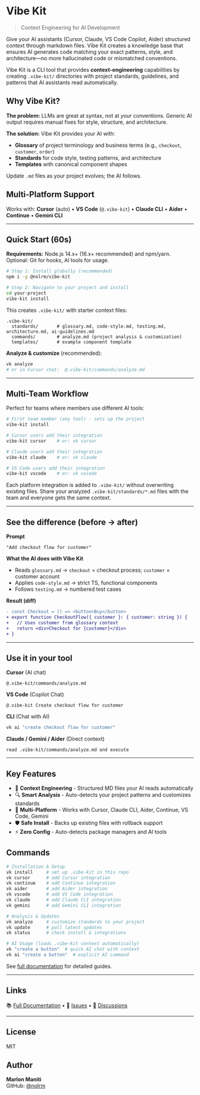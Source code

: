# Vibe Kit

> Context Engineering for AI Development

Give your AI assistants (Cursor, Claude, VS Code Copilot, Aider) structured context through markdown files. Vibe Kit creates a knowledge base that ensures AI generates code matching your exact patterns, style, and architecture—no more hallucinated code or mismatched conventions.

Vibe Kit is a CLI tool that provides **context-engineering** capabilities by creating `.vibe-kit/` directories with project standards, guidelines, and patterns that AI assistants read automatically.

## Why Vibe Kit?

**The problem:** LLMs are great at syntax, not at *your* conventions. Generic AI output requires manual fixes for style, structure, and architecture.

**The solution:** Vibe Kit provides your AI with:
- **Glossary** of project terminology and business terms (e.g., `checkout`, `customer`, `order`)
- **Standards** for code style, testing patterns, and architecture
- **Templates** with canonical component shapes

Update `.md` files as your project evolves; the AI follows.

## Multi-Platform Support

Works with: **Cursor** (auto) • **VS Code** (`@.vibe-kit`) • **Claude CLI** • **Aider** • **Continue** • **Gemini CLI**

---

## Quick Start (60s)

**Requirements:** Node.js 14.x+ (16.x+ recommended) and npm/yarn. Optional: Git for hooks, AI tools for usage.

```bash
# Step 1: Install globally (recommended)
npm i -g @nolrm/vibe-kit

# Step 2: Navigate to your project and install
cd your-project
vibe-kit install
```

This creates `.vibe-kit/` with starter context files:

```
.vibe-kit/
  standards/       # glossary.md, code-style.md, testing.md, architecture.md, ai-guidelines.md
  commands/        # analyze.md (project analysis & customization)
  templates/       # example component template
```

**Analyze & customize** (recommended):

```bash
vk analyze
# or in Cursor chat:  @.vibe-kit/commands/analyze.md
```

---

## Multi-Team Workflow

Perfect for teams where members use different AI tools:

```bash
# First team member (any tool) - sets up the project
vibe-kit install

# Cursor users add their integration
vibe-kit cursor    # or: vk cursor

# Claude users add their integration  
vibe-kit claude    # or: vk claude

# VS Code users add their integration
vibe-kit vscode    # or: vk vscode
```

Each platform integration is added to `.vibe-kit/` without overwriting existing files. Share your analyzed `.vibe-kit/standards/*.md` files with the team and everyone gets the same context.

---

## See the difference (before → after)

**Prompt**
```
"Add checkout flow for customer"
```

**What the AI does with Vibe Kit**
- Reads `glossary.md` → `checkout` = checkout process; `customer` = customer account
- Applies `code-style.md` → strict TS, functional components
- Follows `testing.md` → numbered test cases

**Result (diff)**
```diff
- const Checkout = () => <button>Buy</button>
+ export function CheckoutFlow({ customer }: { customer: string }) {
+   // Uses customer from glossary context
+   return <div>Checkout for {customer}</div>
+ }
```

---

## Use it in your tool

**Cursor** (AI chat)
```
@.vibe-kit/commands/analyze.md
```

**VS Code** (Copilot Chat)
```
@.vibe-kit Create checkout flow for customer
```

**CLI** (Chat with AI)
```bash
vk ai "create checkout flow for customer"
```

**Claude / Gemini / Aider** (Direct context)
```
read .vibe-kit/commands/analyze.md and execute
```

---

## Key Features

- 🧠 **Context Engineering** - Structured MD files your AI reads automatically
- 🔍 **Smart Analysis** - Auto-detects your project patterns and customizes standards
- 🤖 **Multi-Platform** - Works with Cursor, Claude CLI, Aider, Continue, VS Code, Gemini
- 🛡️ **Safe Install** - Backs up existing files with rollback support
- ⚡ **Zero Config** - Auto-detects package managers and AI tools

## Commands

```bash
# Installation & Setup
vk install     # set up .vibe-kit in this repo
vk cursor      # add Cursor integration
vk continue    # add Continue integration
vk aider       # add Aider integration
vk vscode      # add VS Code integration
vk claude      # add Claude CLI integration
vk gemini      # add Gemini CLI integration

# Analysis & Updates
vk analyze     # customize standards to your project  
vk update      # pull latest updates
vk status      # check install & integrations

# AI Usage (loads .vibe-kit context automatically)
vk "create a button"  # quick AI chat with context
vk ai "create a button"  # explicit AI command
```

See [full documentation](https://github.com/nolrm/vibe-kit/tree/main/vibe-kit-docs) for detailed guides.

---

## Links

📚 [Full Documentation](https://github.com/nolrm/vibe-kit/tree/main/vibe-kit-docs) • 🐛 [Issues](https://github.com/nolrm/vibe-kit/issues) • 💬 [Discussions](https://github.com/nolrm/vibe-kit/discussions)

---

## License

MIT

## Author

**Marlon Maniti**  
GitHub: [@nolrm](https://github.com/nolrm)
